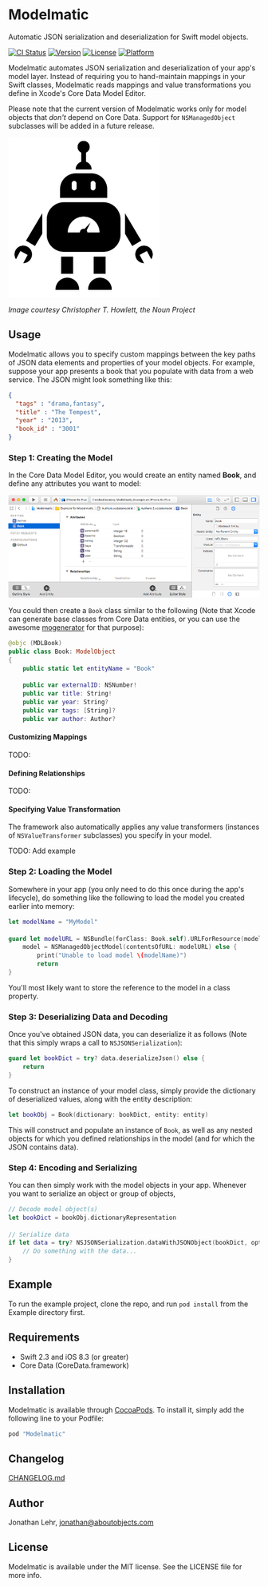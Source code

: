 # Modelmatic

Automatic JSON serialization and deserialization for Swift model objects.

[![CI Status](http://img.shields.io/travis/AboutObjects/Modelmatic.svg?style=flat)](https://travis-ci.org/AboutObjects/Modelmatic)
[![Version](https://img.shields.io/cocoapods/v/Modelmatic.svg?style=flat)](http://cocoapods.org/pods/Modelmatic)
[![License](https://img.shields.io/cocoapods/l/Modelmatic.svg?style=flat)](http://cocoapods.org/pods/Modelmatic)
[![Platform](https://img.shields.io/cocoapods/p/Modelmatic.svg?style=flat)](http://cocoapods.org/pods/Modelmatic)

Modelmatic automates JSON serialization and deserialization of your app's model layer. Instead of requiring you to hand-maintain mappings in your Swift classes, Modelmatic reads mappings and value transformations you define in Xcode's Core Data Model Editor. 

Please note that the current version of Modelmatic works only for model objects that *don't* depend on Core Data. Support for `NSManagedObject` subclasses will be added in a future release.

<img src="robo-small.png" height=320/>

*Image courtesy Christopher T. Howlett, the Noun Project*


## Usage

Modelmatic allows you to specify custom mappings between the key paths of JSON data elements and properties of your model objects. For example, suppose your app presents a book that you populate with data from a web service. The JSON might look something like this:

```json
{
  "tags" : "drama,fantasy",
  "title" : "The Tempest",
  "year" : "2013",
  "book_id" : "3001"
}
```

### Step 1: Creating the Model
In the Core Data Model Editor, you would create an entity named **Book**, and define any attributes you want to model:

![Book Entity](Screenshots/bookentity.png)

You could then create a `Book` class similar to the following (Note that Xcode can generate base classes from Core Data entities, or you can use the awesome [mogenerator](https://github.com/rentzsch/mogenerator) for that purpose):

```swift
@objc (MDLBook)
public class Book: ModelObject
{
    public static let entityName = "Book"
    
    public var externalID: NSNumber!
    public var title: String!    
    public var year: String?
    public var tags: [String]?
    public var author: Author?
```

#### Customizing Mappings

TODO:

#### Defining Relationships

TODO:

#### Specifying Value Transformation

The framework also automatically applies any value transformers (instances of `NSValueTransformer` subclasses) you specify in your model.

TODO: Add example

### Step 2: Loading the Model

Somewhere in your app (you only need to do this once during the app's lifecycle), do something like the following to load the model you created earlier into memory:

```swift
let modelName = "MyModel"
    
guard let modelURL = NSBundle(forClass: Book.self).URLForResource(modelName, withExtension: "momd"),
    model = NSManagedObjectModel(contentsOfURL: modelURL) else {
        print("Unable to load model \(modelName)")
        return
}
```

You'll most likely want to store the reference to the model in a class property.

### Step 3: Deserializing Data and Decoding

Once you've obtained JSON data, you can deserialize it as follows (Note that this simply wraps a call to `NSJSONSerialization`):

```swift
guard let bookDict = try? data.deserializeJson() else {
    return
}
```
To construct an instance of your model class, simply provide the dictionary of deserialized values, along with the entity description:

```swift
let bookObj = Book(dictionary: bookDict, entity: entity)
```

This will construct and populate an instance of `Book`, as well as any nested objects for which you defined relationships in the model (and for which the JSON contains data).

### Step 4: Encoding and Serializing

You can then simply work with the model objects in your app. Whenever you want to serialize an object or group of objects, 

```swift
// Decode model object(s)
let bookDict = bookObj.dictionaryRepresentation
    
// Serialize data
if let data = try? NSJSONSerialization.dataWithJSONObject(bookDict, options: NSJSONWritingOptions(rawValue: 0)) {
    // Do something with the data...
}
```

## Example

To run the example project, clone the repo, and run `pod install` from the Example directory first.

## Requirements

* Swift 2.3 and iOS 8.3 (or greater)
* Core Data (CoreData.framework)

## Installation

Modelmatic is available through [CocoaPods](http://cocoapods.org). To install
it, simply add the following line to your Podfile:

```ruby
pod "Modelmatic"
```

## Changelog

[CHANGELOG.md](CHANGELOG.md)

## Author

Jonathan Lehr, jonathan@aboutobjects.com

## License

Modelmatic is available under the MIT license. See the LICENSE file for more info.
